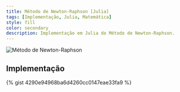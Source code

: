 ```yaml
---
title: Método de Newton-Raphson [Julia]
tags: [Implementação, Julia, Matemática]
style: fill
color: secondary
description: Implementação em Julia do Método de Newton-Raphson.
---
```


![Método de Newton-Raphson](https://kl05.github.io/docs/img/Metodo_de_Newton_Raphson.png)

## Implementação

{% gist 4290e94968ba6d4260cc0147eae33fa9 %}

